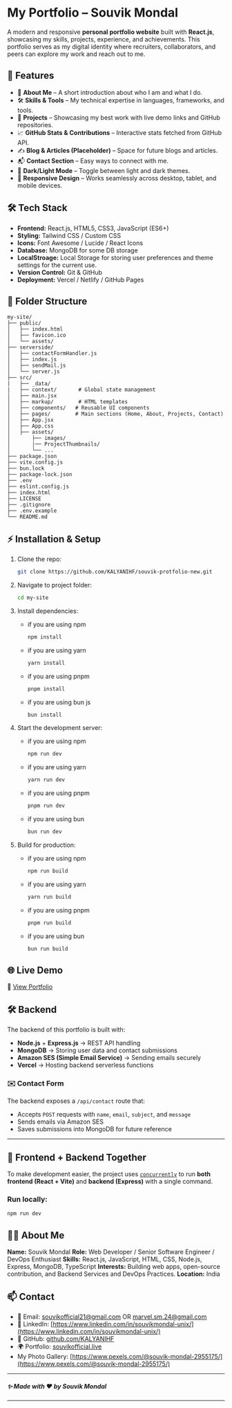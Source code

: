 # My Portfolio – Souvik Mondal

A modern and responsive **personal portfolio website** built with **React.js**, showcasing my skills, projects, experience, and achievements. This portfolio serves as my digital identity where recruiters, collaborators, and peers can explore my work and reach out to me.

## 🚀 Features

- 📖 **About Me** – A short introduction about who I am and what I do.
- 🛠 **Skills & Tools** – My technical expertise in languages, frameworks, and tools.
- 💼 **Projects** – Showcasing my best work with live demo links and GitHub repositories.
- 📈 **GitHub Stats & Contributions** – Interactive stats fetched from GitHub API.
- ✍️ **Blog & Articles (Placeholder)** – Space for future blogs and articles.
- 📬 **Contact Section** – Easy ways to connect with me.
- 🌙 **Dark/Light Mode** – Toggle between light and dark themes.
- 📱 **Responsive Design** – Works seamlessly across desktop, tablet, and mobile devices.

## 🛠️ Tech Stack

- **Frontend:** React.js, HTML5, CSS3, JavaScript (ES6+)
- **Styling:** Tailwind CSS / Custom CSS
- **Icons:** Font Awesome / Lucide / React Icons
- **Database:** MongoDB for some DB storage
- **LocalStroage:** Local Storage for storing user preferences and theme settings for the current use.
- **Version Control:** Git & GitHub
- **Deployment:** Vercel / Netlify / GitHub Pages

## 📂 Folder Structure

```
my-site/
├── public/
│   ├── index.html
│   ├── favicon.ico
│   └── assets/
├── serverside/
│   ├── contactFormHandler.js
│   ├── index.js
│   ├── sendMail.js
│   └── server.js
├── src/
|   ├── _data/
|   ├── context/       # Global state management
│   ├── main.jsx
│   ├── markup/        # HTML templates
│   ├── components/   # Reusable UI components
│   ├── pages/        # Main sections (Home, About, Projects, Contact)
│   ├── App.jsx
│   ├── App.css
│   ├── assets/
│       ├── images/
│       |── ProjectThumbnails/
│       └── ...
├── package.json
├── vite.config.js
├── bun.lock
├── package-lock.json
├── .env
├── eslint.config.js
├── index.html
├── LICENSE
├── .gitignore
├── .env.example
└── README.md
```

## ⚡ Installation & Setup

1. Clone the repo:
   ```bash
   git clone https://github.com/KALYANIHF/souvik-protfolio-new.git
   ```
2. Navigate to project folder:
   ```bash
   cd my-site
   ```
3. Install dependencies:

   - if you are using npm
     ```bash
     npm install
     ```
   - if you are using yarn
     ```bash
     yarn install
     ```
   - if you are using pnpm
     ```bash
     pnpm install
     ```
   - if you are using bun js
     ```bash
     bun install
     ```

4. Start the development server:
   - if you are using npm
     ```bash
     npm run dev
     ```
   - if you are using yarn
     ```bash
     yarn run dev
     ```
   - if you are using pnpm
     ```bash
     pnpm run dev
     ```
   - if you are using bun
     ```bash
     bun run dev
     ```
5. Build for production:
   - if you are using npm
     ```bash
     npm run build
     ```
   - if you are using yarn
     ```bash
     yarn run build
     ```
   - if you are using pnpm
     ```bash
     pnpm run build
     ```
   - if you are using bun
     ```bash
     bun run build
     ```

## 🌐 Live Demo

🔗 [View Portfolio](https://souvikofficial.live)

## 🛠️ Backend

The backend of this portfolio is built with:

- **Node.js** + **Express.js** → REST API handling
- **MongoDB** → Storing user data and contact submissions
- **Amazon SES (Simple Email Service)** → Sending emails securely
- **Vercel** → Hosting backend serverless functions

### ✉️ Contact Form

The backend exposes a `/api/contact` route that:

- Accepts `POST` requests with `name`, `email`, `subject`, and `message`
- Sends emails via Amazon SES
- Saves submissions into MongoDB for future reference

---

## 🔗 Frontend + Backend Together

To make development easier, the project uses [`concurrently`](https://www.npmjs.com/package/concurrently) to run **both frontend (React + Vite)** and **backend (Express)** with a single command.

### Run locally:

```bash
npm run dev
```

## 👨‍💻 About Me

**Name:** Souvik Mondal
**Role:** Web Developer / Senior Software Engineer / DevOps Enthusiast
**Skills:** React.js, JavaScript, HTML, CSS, Node.js, Express, MongoDB, TypeScript
**Interests:** Building web apps, open-source contribution, and Backend Services and DevOps Practices.
**Location:** India

## 📫 Contact

- 📧 Email: [souvikofficial21@gmail.com](mailto:souvikofficial21@gmail.com) OR [marvel.sm.24@gmail.com](mailto:marvel.sm.24@gmail.com)
- 💼 LinkedIn: [https://www.linkedin.com/in/souvikmondal-unix/](https://www.linkedin.com/in/souvikmondal-unix/)
- 🐙 GitHub: [github.com/KALYANIHF](https://github.com/KALYANIHF)
- 🌍 Portfolio: [souvikofficial.live](https://souvikofficial.live)
- My Photo Gallery: [https://www.pexels.com/@souvik-mondal-2955175/](https://www.pexels.com/@souvik-mondal-2955175/)

---

##### ✨ Made with ❤️ by **Souvik Mondal**

---

